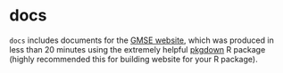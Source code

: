 # docs

`docs` includes documents for the [GMSE website][1], which was produced in less than 20 minutes using the extremely helpful [pkgdown][2] R package (highly recommended this for building website for your R package).

[1]: https://confoobio.github.io/gmse/
[2]: https://pkgdown.r-lib.org/
